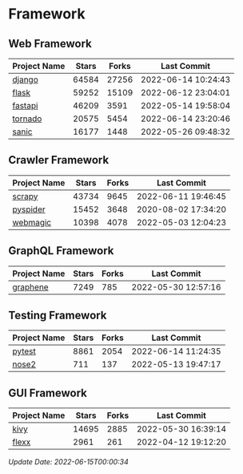 # Framework

## Web Framework
| Project Name | Stars | Forks | Last Commit |
| ------------ | ----- | ----- | ----------- |
| [django](https://github.com/django/django) | 64584 | 27256 | 2022-06-14 10:24:43 |
| [flask](https://github.com/pallets/flask) | 59252 | 15109 | 2022-06-12 23:04:01 |
| [fastapi](https://github.com/tiangolo/fastapi) | 46209 | 3591 | 2022-05-14 19:58:04 |
| [tornado](https://github.com/tornadoweb/tornado) | 20575 | 5454 | 2022-06-14 23:20:46 |
| [sanic](https://github.com/sanic-org/sanic) | 16177 | 1448 | 2022-05-26 09:48:32 |

## Crawler Framework
| Project Name | Stars | Forks | Last Commit |
| ------------ | ----- | ----- | ----------- |
| [scrapy](https://github.com/scrapy/scrapy) | 43734 | 9645 | 2022-06-11 19:46:45 |
| [pyspider](https://github.com/binux/pyspider) | 15452 | 3648 | 2020-08-02 17:34:20 |
| [webmagic](https://github.com/code4craft/webmagic) | 10398 | 4078 | 2022-05-03 12:04:23 |

## GraphQL Framework
| Project Name | Stars | Forks | Last Commit |
| ------------ | ----- | ----- | ----------- |
| [graphene](https://github.com/graphql-python/graphene) | 7249 | 785 | 2022-05-30 12:57:16 |

## Testing Framework
| Project Name | Stars | Forks | Last Commit |
| ------------ | ----- | ----- | ----------- |
| [pytest](https://github.com/pytest-dev/pytest) | 8861 | 2054 | 2022-06-14 11:24:35 |
| [nose2](https://github.com/nose-devs/nose2) | 711 | 137 | 2022-05-13 19:47:17 |

## GUI Framework
| Project Name | Stars | Forks | Last Commit |
| ------------ | ----- | ----- | ----------- |
| [kivy](https://github.com/kivy/kivy) | 14695 | 2885 | 2022-05-30 16:39:14 |
| [flexx](https://github.com/flexxui/flexx) | 2961 | 261 | 2022-04-12 19:12:20 |

*Update Date: 2022-06-15T00:00:34*